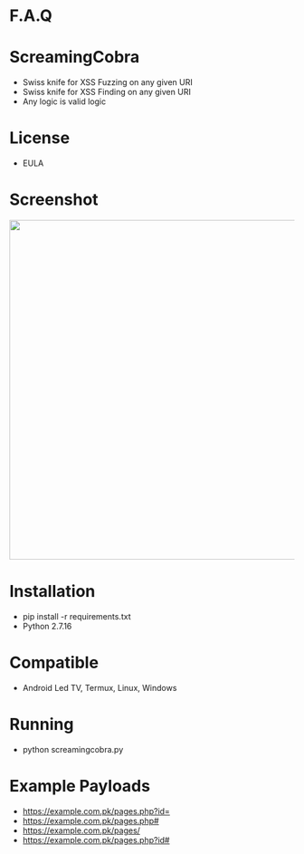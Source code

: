 # F.A.Q

# ScreamingCobra
- Swiss knife for XSS Fuzzing on any given URI
- Swiss knife for XSS Finding on any given URI
- Any logic is valid logic

# License
- EULA

# Screenshot
<div align="center">
    <img src="http://oi68.tinypic.com/e7ml5e.jpg" width="600px"</img> 
</div>

# Installation
- pip install -r requirements.txt 
- Python 2.7.16

# Compatible
- Android Led TV, Termux, Linux, Windows

# Running
- python screamingcobra.py

# Example Payloads
- https://example.com.pk/pages.php?id=
- https://example.com.pk/pages.php#
- https://example.com.pk/pages/
- https://example.com.pk/pages.php?id#


